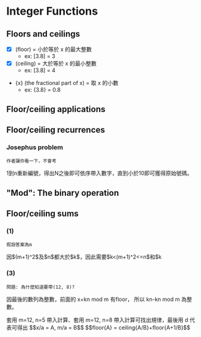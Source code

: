 # Integer Functions

## Floors and ceilings
* [x] (floor) = 小於等於 x 的最大整數
  * ex: [3.8] = 3
* [x] (ceiling) = 大於等於 x 的最小整數
  * ex: [3.8] = 4
* {x} (the fractional part of x) = 取 x 的小數
  * ex: {3.8} = 0.8

## Floor/ceiling applications

## Floor/ceiling recurrences
### Josephus problem
`作者讓你看一下，不會考`
<p>1到n重新編號，得出N之後即可依序帶入數字，直到小於10即可獲得原始號碼。</p>

## "Mod": The binary operation
## Floor/ceiling sums
### (1)
`假設答案為m`
<p>因$(m+1)^2$及$n$都大於$k$，因此需要$k<(m+1)^2<=n$和$k<n<(m+1)^2$相加</p>

### (3)
`問題: 為什麼知道要帶(12, 8)?`
<p>因最後的數列為整數，前面的 x+kn mod m 有floor， 所以 kn-kn mod m 為整數。</p>
<p>套用 m=12, n=5 帶入計算、套用 m=12, n=8 帶入計算可找出規律，最後用 d 代表可得出
$$x/a =  A, m/a = B$$
$$floor{A} = ceiling{A/B}+floor{A+1/B}$$
